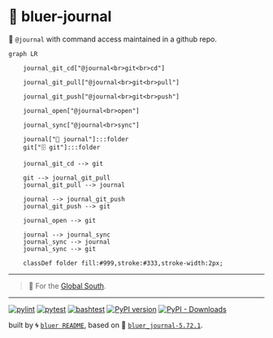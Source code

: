 # 📜 bluer-journal

📜 `@journal` with command access maintained in a github repo.  

```mermaid
graph LR

    journal_git_cd["@journal<br>git<br>cd"]

    journal_git_pull["@journal<br>git<br>pull"]

    journal_git_push["@journal<br>git<br>push"]

    journal_open["@journal<br>open"]

    journal_sync["@journal<br>sync"]

    journal["📜 journal"]:::folder
    git["🗄️ git"]:::folder

    journal_git_cd --> git

    git --> journal_git_pull
    journal_git_pull --> journal

    journal --> journal_git_push
    journal_git_push --> git

    journal_open --> git

    journal --> journal_sync
    journal_sync --> journal
    journal_sync --> git

    classDef folder fill:#999,stroke:#333,stroke-width:2px;
```

---

> 📜 For the [Global South](https://github.com/kamangir/bluer-south).

---


[![pylint](https://github.com/kamangir/bluer-journal/actions/workflows/pylint.yml/badge.svg)](https://github.com/kamangir/bluer-journal/actions/workflows/pylint.yml) [![pytest](https://github.com/kamangir/bluer-journal/actions/workflows/pytest.yml/badge.svg)](https://github.com/kamangir/bluer-journal/actions/workflows/pytest.yml) [![bashtest](https://github.com/kamangir/bluer-journal/actions/workflows/bashtest.yml/badge.svg)](https://github.com/kamangir/bluer-journal/actions/workflows/bashtest.yml) [![PyPI version](https://img.shields.io/pypi/v/bluer-journal.svg)](https://pypi.org/project/bluer-journal/) [![PyPI - Downloads](https://img.shields.io/pypi/dd/bluer-journal)](https://pypistats.org/packages/bluer-journal)

built by 🌀 [`bluer README`](https://github.com/kamangir/bluer-objects/tree/main/bluer_objects/README), based on 📜 [`bluer_journal-5.72.1`](https://github.com/kamangir/bluer-journal).
